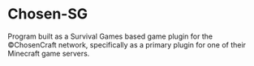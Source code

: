 # Chosen-SG

Program built as a Survival Games based game plugin for 
the ©ChosenCraft network, specifically as a primary plugin
for one of their Minecraft game servers.

